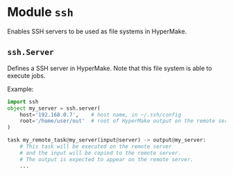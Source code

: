 # Module `ssh`

Enables SSH servers to be used as file systems in HyperMake.

## `ssh.Server`

Defines a SSH server in HyperMake. Note that this file system is able to execute jobs.

Example:
```py
import ssh
object my_server = ssh.server(
    host='192.168.0.7',    # host name, in ~/.ssh/config
    root='/home/user/out'  # root of HyperMake output on the remote server
)

task my_remote_task@my_server(input@server) -> output@my_server:
    # This task will be executed on the remote server
    # and the input will be copied to the remote server.
    # The output is expected to appear on the remote server.
    ...
```
